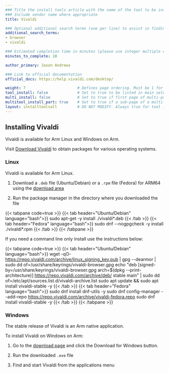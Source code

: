 ```yaml
---
### Title the install tools article with the name of the tool to be installed
### Include vendor name where appropriate
title: Vivaldi

### Optional additional search terms (one per line) to assist in finding the article
additional_search_terms:
- browser
- vivaldi

### Estimated completion time in minutes (please use integer multiple of 5)
minutes_to_complete: 10

author_primary: Jason Andrews

### Link to official documentation
official_docs: https://help.vivaldi.com/desktop/

weight: 7                       # Defines page ordering. Must be 1 for first (or only) page.
tool_install: false             # Set to true to be listed in main selection page, else false
multi_install: false            # Set to true if first page of multi-page article, else false
multitool_install_part: true    # Set to true if a sub-page of a multi-page article, else false
layout: installtoolsall         # DO NOT MODIFY. Always true for tool install articles
---
```


## Installing Vivaldi

Vivaldi is available for Arm Linux and Windows on Arm. 

Visit [Download Vivaldi](https://vivaldi.com/download/) to obtain packages for various operating systems. 


### Linux

Vivaldi is available for Arm Linux. 

1. Download a `.deb` file (Ubuntu/Debian) or a `.rpm` file (Fedora) for ARM64 using the [download area](https://vivaldi.com/download/) 

2. Run the package manager in the directory where you downloaded the file

{{< tabpane code=true >}}
  {{< tab header="Ubuntu/Debian" language="bash">}}
sudo apt-get -y install ./vivaldi*.deb
  {{< /tab >}}
  {{< tab header="Fedora" language="bash">}}
sudo dnf --nogpgcheck -y install ./vivaldi*.rpm
  {{< /tab >}}
{{< /tabpane >}}

If you need a command line only install use the instructions below:

{{< tabpane code=true >}}
  {{< tab header="Ubuntu/Debian" language="bash">}}
wget -qO- https://repo.vivaldi.com/archive/linux_signing_key.pub | gpg --dearmor | sudo dd of=/usr/share/keyrings/vivaldi-browser.gpg
echo "deb [signed-by=/usr/share/keyrings/vivaldi-browser.gpg arch=$(dpkg --print-architecture)] https://repo.vivaldi.com/archive/deb/ stable main" | sudo dd of=/etc/apt/sources.list.d/vivaldi-archive.list
sudo apt update && sudo apt install vivaldi-stable -y
  {{< /tab >}}
  {{< tab header="Fedora" language="bash">}}
sudo dnf install dnf-utils -y
sudo dnf config-manager --add-repo https://repo.vivaldi.com/archive/vivaldi-fedora.repo
sudo dnf install vivaldi-stable -y
  {{< /tab >}}
{{< /tabpane >}}


### Windows 

The stable release of Vivaldi is an Arm native application. 

To install Vivaldi on Windows on Arm:

1. Go to the [download page](https://vivaldi.com/download/) and click the Download for Windows button. 

2. Run the downloaded `.exe` file 

3. Find and start Vivaldi from the applications menu
